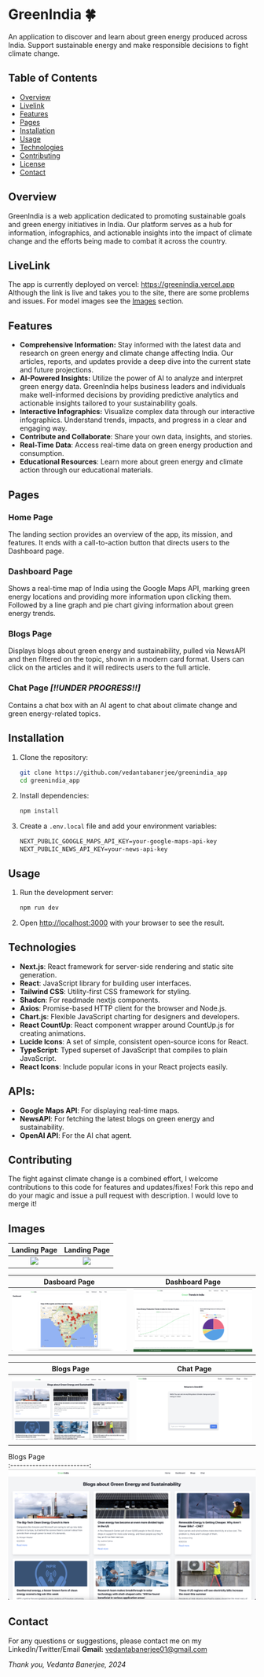 # GreenIndia 🍀

An application to discover and learn about green energy produced across India. Support sustainable energy and make responsible decisions to fight climate change.

## Table of Contents
- [Overview](#overview)
- [Livelink](#livelink)
- [Features](#features)
- [Pages](#pages)
- [Installation](#installation)
- [Usage](#usage)
- [Technologies](#technologies)
- [Contributing](#contributing)
- [License](#license)
- [Contact](#contact)

## Overview
GreenIndia is a web application dedicated to promoting sustainable goals and green energy initiatives in India. Our platform serves as a hub for information, infographics, and actionable insights into the impact of climate change and the efforts being made to combat it across the country.

## LiveLink
The app is currently deployed on vercel: https://greenindia.vercel.app
Although the link is live and takes you to the site, there are some problems and issues. For model images see the [Images](#images) section.

## Features
- **Comprehensive Information:** Stay informed with the latest data and research on green energy and climate change affecting India. Our articles, reports, and updates provide a deep dive into the current state and future projections.
- **AI-Powered Insights:**  Utilize the power of AI to analyze and interpret green energy data. GreenIndia helps business leaders and individuals make well-informed decisions by providing predictive analytics and actionable insights tailored to your sustainability goals.
- **Interactive Infographics:**  Visualize complex data through our interactive infographics. Understand trends, impacts, and progress in a clear and engaging way.
- **Contribute and Collaborate**: Share your own data, insights, and stories.
- **Real-Time Data**: Access real-time data on green energy production and consumption.
- **Educational Resources**: Learn more about green energy and climate action through our educational materials.

## Pages

### Home Page
The landing section provides an overview of the app, its mission, and features. It ends with a call-to-action button that directs users to the Dashboard page.

### Dashboard Page
Shows a real-time map of India using the Google Maps API, marking green energy locations and providing more information upon clicking them. Followed by a line graph and pie chart giving information about green energy trends.

### Blogs Page
Displays blogs about green energy and sustainability, pulled via NewsAPI and then filtered on the topic, shown in a modern card format. Users can click on the articles and it will redirects users to the full article.

### Chat Page _[!!UNDER PROGRESS!!]_
Contains a chat box with an AI agent to chat about climate change and green energy-related topics.

## Installation

1. Clone the repository:
    ```bash
    git clone https://github.com/vedantabanerjee/greenindia_app
    cd greenindia_app
    ```

2. Install dependencies:
    ```bash
    npm install
    ```

3. Create a `.env.local` file and add your environment variables:
    ```
    NEXT_PUBLIC_GOOGLE_MAPS_API_KEY=your-google-maps-api-key
    NEXT_PUBLIC_NEWS_API_KEY=your-news-api-key
    ```

## Usage

1. Run the development server:
    ```bash
    npm run dev
    ```

2. Open [http://localhost:3000](http://localhost:3000) with your browser to see the result.

## Technologies
- **Next.js**: React framework for server-side rendering and static site generation.
- **React**: JavaScript library for building user interfaces.
- **Tailwind CSS**: Utility-first CSS framework for styling.
- **Shadcn**: For readmade nextjs components.
- **Axios**: Promise-based HTTP client for the browser and Node.js.
- **Chart.js**: Flexible JavaScript charting for designers and developers.
- **React CountUp**: React component wrapper around CountUp.js for creating animations.
- **Lucide Icons**: A set of simple, consistent open-source icons for React.
- **TypeScript**: Typed superset of JavaScript that compiles to plain JavaScript.
- **React Icons**: Include popular icons in your React projects easily.


## APIs:
- **Google Maps API**: For displaying real-time maps.
- **NewsAPI**: For fetching the latest blogs on green energy and sustainability.
- **OpenAI API**: For the AI chat agent.

## Contributing

The fight against climate change is a combined effort, I welcome contributions to this code for features and updates/fixes! Fork this repo and do your magic and issue a pull request with description. I would love to merge it!

## Images

Landing Page               |  Landing Page
:-------------------------:|:-------------------------:
![](/img/hero1.png)        |  ![](/img/hero2.png)

Dasboard Page              |  Dashboard Page
:-------------------------:|:-------------------------:
![](/img/dash1.png)        |  ![](/img/dash2.png)

Blogs Page                 |  Chat Page
:-------------------------:|:-------------------------:
![](/img/blog.png )        |  ![](/img/chat.png)

Blogs Page                 
:-------------------------:
![](/img/blog2.png )        

## Contact

For any questions or suggestions, please contact me on my LinkedIn/Twitter/Email
**Gmail:** vedantabanerjee01@gmail.com

*Thank you, Vedanta Banerjee, 2024*

